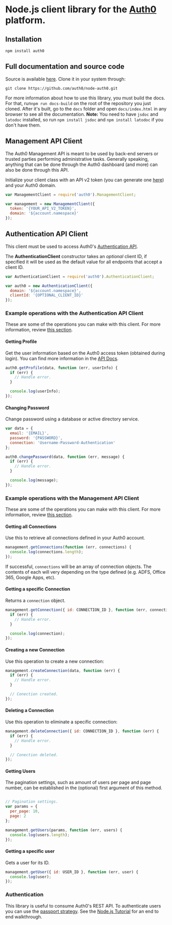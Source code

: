 # Node.js client library for the [Auth0](https://auth0.com) platform.

## Installation
```
npm install auth0
```

## Full documentation and source code

Source is available [here](https://github.com/auth0/node-auth0). Clone it in your system through:
```
git clone https://github.com/auth0/node-auth0.git
```

For more information about how to use this library, you must build the docs. For that, run`npm run docs-build` on the root of the repository you just cloned. After it's built, go to the `docs` folder and open `docs/index.html` in any browser to see all the documentation. __Note:__ You need to have `jsdoc` and `latodoc` installed, so run `npm install jsdoc` and `npm install latodoc` if you don't have them.

## Management API Client

The Auth0 Management API is meant to be used by back-end servers or trusted parties performing administrative tasks. Generally speaking, anything that can be done through the Auth0 dashboard (and more) can also be done through this API. 

Initialize your client class with an API v2 token (you can generate one [here](/api/v2)) and your Auth0 domain.

```js
var ManagementClient = require('auth0').ManagementClient;

var management = new ManagementClient({
  token: '{YOUR_API_V2_TOKEN}',
  domain: '${account.namespace}'
});
```
## Authentication API Client

This client must be used to access Auth0's [Authentication API](https://auth0.com/docs/auth-api).

The **AuthenticationClient** constructor takes an *optional* client ID, if specified it will be used as the default value for all endpoints that accept a client ID.

```js
var AuthenticationClient = require('auth0').AuthenticationClient;

var auth0 = new AuthenticationClient({
  domain: '${account.namespace}',
  clientId: '{OPTIONAL_CLIENT_ID}'
});
```

### Example operations with the Authentication API Client

These are some of the operations you can make with this client. For more information, review [this section](#full-documentation-and-source-code).

#### Getting Profile
Get the user information based on the Auth0 access token (obtained during login). You can find more information in the [API Docs](https://auth0.com/docs/auth-api#!#get--userinfo). 

```js
auth0.getProfile(data, function (err, userInfo) {
  if (err) {
    // Handle error.
  }

  console.log(userInfo);
});
```
#### Changing Password

Change password using a database or active directory service. 

```js
var data = {
  email: '{EMAIL}',
  password: '{PASSWORD}',
  connection: 'Username-Password-Authentication'
};

auth0.changePassword(data, function (err, message) {
  if (err) {
    // Handle error.
  }

  console.log(message);
});
```

### Example operations with the Management API Client

These are some of the operations you can make with this client. For more information, review [this section](#full-documentation-and-source-code).

#### Getting all Connections

Use this to retrieve all connections defined in your Auth0 account.

```js
management.getConnections(function (err, connections) {
  console.log(connections.length);
});
```

If successful, ``connections`` will be an array of connection objects. The contents of each will very depending on the type defined (e.g. ADFS, Office 365, Google Apps, etc).

#### Getting a specific Connection

Returns a ``connection`` object.

```js
management.getConnection({ id: CONNECTION_ID }, function (err, connection) {
  if (err) {
    // Handle error.
  }

  console.log(connection);
});
```

#### Creating a new Connection

Use this operation to create a new connection:

```js
management.createConnection(data, function (err) {
  if (err) {
    // Handle error.
  }

  // Conection created.
});
```

#### Deleting a Connection

Use this operation to eliminate a specific connection:

```js
management.deleteConnection({ id: CONNECTION_ID }, function (err) {
  if (err) {
    // Handle error.
  }

  // Conection deleted.
});
```


#### Getting Users

The pagination settings, such as amount of users per page and page number, can be established in the (optional) first argument of this method.

```js

// Pagination settings.
var params = {
  per_page: 10,
  page: 2
};

management.getUsers(params, function (err, users) {
  console.log(users.length);
});
```
#### Getting a specific user

Gets a user for its ID.

```js
management.getUser({ id: USER_ID }, function (err, user) {
  console.log(user);
});
```

### Authentication

This library is useful to consume Auth0's REST API. To authenticate users you can use the [passport strategy](https://github.com/auth0/passport-auth0). See the [Node.js Tutorial](/server-platforms/nodejs) for an end to end walkthrough.

